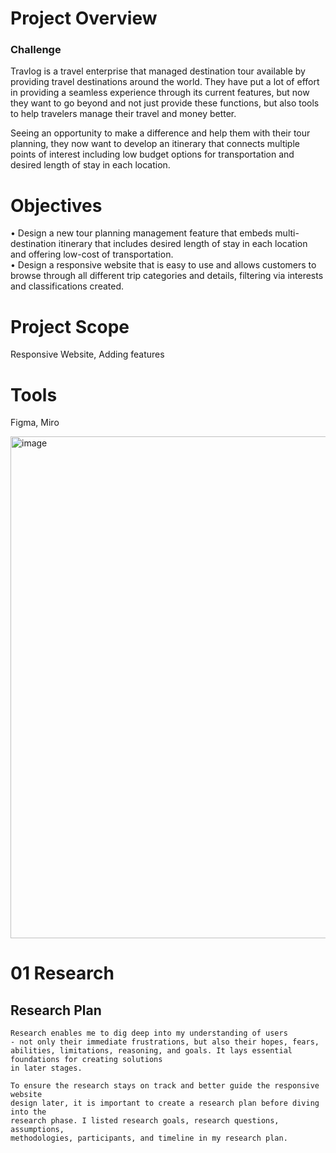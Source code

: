# Project Overview
### Challenge

Travlog is a travel enterprise that managed 
destination tour available by providing
travel destinations around the world. They have
put a lot of effort in providing a seamless experience
through its current features, but now they want to
go beyond and not just provide these functions, but also
tools to help travelers manage their travel and money better.

Seeing an opportunity to make a difference and help
them with their tour planning, they now want to develop
an itinerary that connects multiple points of interest including
low budget options for transportation and desired length of stay in each location.

# Objectives
• Design a new tour planning management feature that embeds
	multi-destination itinerary that includes desired length of stay in each location and offering low-cost of transportation. <br>
• Design a responsive website that is easy to use and allows customers to browse through all different trip categories
and details, filtering via interests and classifications created.

# Project Scope
Responsive Website, Adding features 

# Tools
Figma, Miro

<img width="803" alt="image" src="https://github.com/i252-hub/Travel-Planner-Site/assets/74281449/4e3ac69c-8ae7-4cc8-b62d-779a3ef823f6">

# 01 Research
## Research Plan
	Research enables me to dig deep into my understanding of users
	- not only their immediate frustrations, but also their hopes, fears, abilities, limitations, reasoning, and goals. It lays essential foundations for creating solutions
	in later stages.
	
	To ensure the research stays on track and better guide the responsive website
	design later, it is important to create a research plan before diving into the
	research phase. I listed research goals, research questions, assumptions,
	methodologies, participants, and timeline in my research plan.






